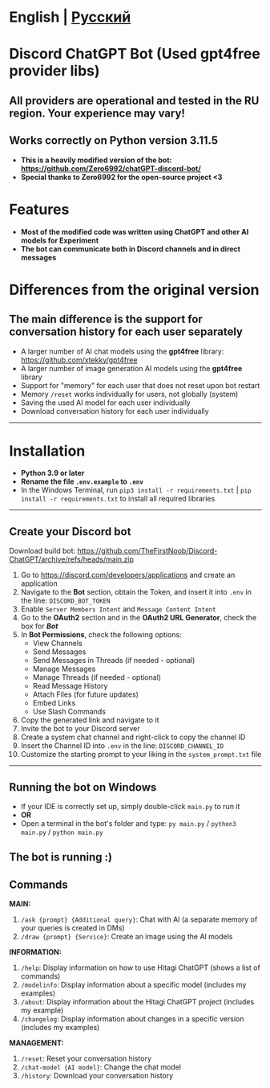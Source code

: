 # English | [Русский](README.md)

# Discord ChatGPT Bot (Used gpt4free provider libs)
## All providers are operational and tested in the RU region. Your experience may vary!
## Works correctly on Python version 3.11.5

* **This is a heavily modified version of the bot: https://github.com/Zero6992/chatGPT-discord-bot/**
* **Special thanks to Zero6992 for the open-source project <3**

# Features
* **Most of the modified code was written using ChatGPT and other AI models for Experiment**
* **The bot can communicate both in Discord channels and in direct messages**

# Differences from the original version
## The main difference is the support for conversation history for each user separately

* A larger number of AI chat models using the **gpt4free** library: https://github.com/xtekky/gpt4free
* A larger number of image generation AI models using the **gpt4free** library
* Support for "memory" for each user that does not reset upon bot restart
* Memory `/reset` works individually for users, not globally (system)
* Saving the used AI model for each user individually
* Download conversation history for each user individually

-----

# Installation
* **Python 3.9 or later**
* **Rename the file `.env.example` to `.env`**
* In the Windows Terminal, run `pip3 install -r requirements.txt` | `pip install -r requirements.txt` to install all required libraries
-----
## Create your Discord bot
Download build bot: https://github.com/TheFirstNoob/Discord-ChatGPT/archive/refs/heads/main.zip

1. Go to https://discord.com/developers/applications and create an application
2. Navigate to the **Bot** section, obtain the Token, and insert it into `.env` in the line: `DISCORD_BOT_TOKEN`
3. Enable `Server Members Intent` and `Message Content Intent`
4. Go to the **OAuth2** section and in the **OAuth2 URL Generator**, check the box for ***Bot***
5. In **Bot Permissions**, check the following options:
   - View Channels
   - Send Messages
   - Send Messages in Threads (if needed - optional)
   - Manage Messages
   - Manage Threads (if needed - optional)
   - Read Message History
   - Attach Files (for future updates)
   - Embed Links
   - Use Slash Commands
6. Copy the generated link and navigate to it
7. Invite the bot to your Discord server
8. Create a system chat channel and right-click to copy the channel ID
9. Insert the Channel ID into `.env` in the line: `DISCORD_CHANNEL_ID`
10. Customize the starting prompt to your liking in the `system_prompt.txt` file
-----
## Running the bot on Windows
* If your IDE is correctly set up, simply double-click `main.py` to run it
* **OR**
* Open a terminal in the bot's folder and type: `py main.py` / `python3 main.py` / `python main.py`

**The bot is running :)**
-----
## Commands

**MAIN:**
1. `/ask {prompt} {Additional query}`: Chat with AI (a separate memory of your queries is created in DMs)
2. `/draw {prompt} {Service}`: Create an image using the AI models

**INFORMATION:**
1. `/help`: Display information on how to use Hitagi ChatGPT (shows a list of commands)
2. `/modelinfo`: Display information about a specific model (includes my examples)
3. `/about`: Display information about the Hitagi ChatGPT project (includes my example)
4. `/changelog`: Display information about changes in a specific version (includes my examples)

**MANAGEMENT:**
1. `/reset`: Reset your conversation history
2. `/chat-model {AI model}`: Change the chat model
3. `/history`: Download your conversation history
